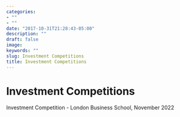 ```yaml
---
categories:
- ""
- ""
date: "2017-10-31T21:28:43-05:00"
description: ""
draft: false
image: 
keywords: ""
slug: Investment Competitions
title: Investment Competitions
---
```


# Investment Competitions

Investment Competition - London Business School, November 2022
